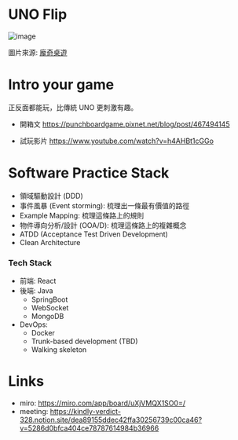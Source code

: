 # UNO Flip
![image](https://user-images.githubusercontent.com/17623146/232942622-0c724066-6a92-46d7-adab-f649d15f2618.png)

圖片來源: [龐奇桌遊](https://www.punchboardgame.com/products/uno-flip-card-game?gclid=CjwKCAjw__ihBhADEiwAXEazJomT5x0ZgwC8Kbb82X0Ce_J47wt3pX8Ehu0iv_pHnVKkWaBBp3B-iBoCEnAQAvD_BwE&utm_campaign=GSA&utm_medium=shopline-cpc&utm_source=google)

# Intro your game
正反面都能玩，比傳統 UNO 更刺激有趣。

- 開箱文
https://punchboardgame.pixnet.net/blog/post/467494145

- 試玩影片
https://www.youtube.com/watch?v=h4AHBt1cGGo

# Software Practice Stack
- 領域驅動設計 (DDD)
- 事件風暴 (Event storming): 梳理出一條最有價值的路徑
- Example Mapping: 梳理這條路上的規則
- 物件導向分析/設計 (OOA/D): 梳理這條路上的複雜概念
- ATDD (Acceptance Test Driven Development)
- Clean Architecture

### Tech Stack
- 前端: React
- 後端: Java
   - SpringBoot
   - WebSocket
   - MongoDB
- DevOps:
   - Docker
   - Trunk-based development (TBD)
   - Walking skeleton

# Links
- miro: https://miro.com/app/board/uXjVMQX1SO0=/
- meeting: https://kindly-verdict-328.notion.site/dea89155ddec42ffa30256739c00ca46?v=5286d0bfca404ce78787614984b36966
